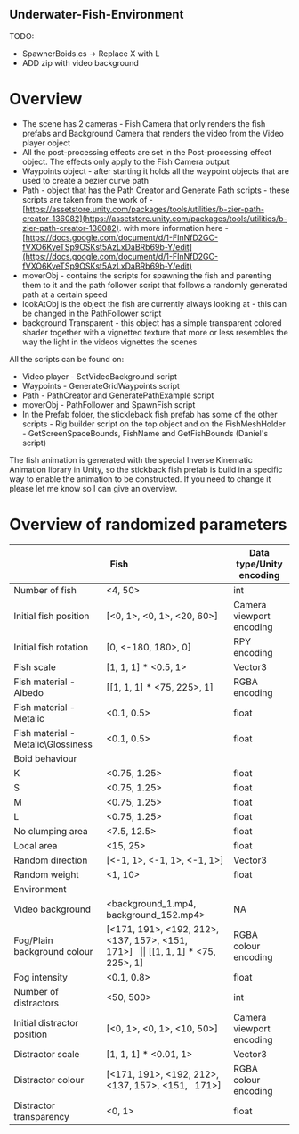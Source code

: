 ## Underwater-Fish-Environment
 TODO: 
- SpawnerBoids.cs -> Replace X with L
- ADD zip with video background

# Overview

- The scene has 2 cameras - Fish Camera that only renders the fish prefabs and Background Camera that renders the video from the Video player object
- All the post-processing effects are set in the Post-processing effect object. The effects only apply to the Fish Camera output
- Waypoints object - after starting it holds all the waypoint objects that are used to create a bezier curve path
- Path - object that has the Path Creator and Generate Path scripts - these scripts are taken from the work of - [https://assetstore.unity.com/packages/tools/utilities/b-zier-path-creator-136082](https://assetstore.unity.com/packages/tools/utilities/b-zier-path-creator-136082). with more information here - [https://docs.google.com/document/d/1-FInNfD2GC-fVXO6KyeTSp9OSKst5AzLxDaBRb69b-Y/edit](https://docs.google.com/document/d/1-FInNfD2GC-fVXO6KyeTSp9OSKst5AzLxDaBRb69b-Y/edit)
- moverObj - contains the scripts for spawning the fish and parenting them to it and the path follower script that follows a randomly generated path at a certain speed
- lookAtObj is the object the fish are currently always looking at - this can be changed in the PathFollower script
- background Transparent - this object has a simple transparent colored shader together with a vignetted texture that more or less resembles the way the light in the videos vignettes the scenes

All the scripts can be found on:
 - Video player - SetVideoBackground script
 - Waypoints - GenerateGridWaypoints script
 - Path - PathCreator and GeneratePathExample script
 - moverObj - PathFollower and SpawnFish script
 - In the Prefab folder, the stickleback fish prefab has some of the other scripts - Rig builder script on the top object and on the FishMeshHolder - GetScreenSpaceBounds, FishName and GetFishBounds (Daniel's script)
 
 The fish animation is generated with the special Inverse Kinematic Animation library in Unity, so the stickback fish prefab is build in a specific way to enable the animation to be constructed. If you need to change it please let me know so I can give an overview.

# Overview of randomized parameters 
<table>
<thead>
  <tr>
    <th colspan="2">Fish </th>
    <th>Data type/Unity encoding </th>
  </tr>
</thead>
<tbody>
  <tr>
    <td>Number of fish</td>
    <td>&lt;4, 50&gt;</td>
    <td>int</td>
  </tr>
  <tr>
    <td>Initial fish position</td>
    <td>[&lt;0, 1&gt;, &lt;0, 1&gt;, &lt;20, 60&gt;]</td>
    <td>Camera viewport encoding</td>
  </tr>
  <tr>
    <td>Initial fish rotation</td>
    <td>[0, &lt;-180, 180&gt;, 0]</td>
    <td>RPY encoding</td>
  </tr>
  <tr>
    <td>Fish scale</td>
    <td>[1, 1, 1] * &lt;0.5, 1&gt;</td>
    <td>Vector3 </td>
  </tr>
  <tr>
    <td>Fish material - Albedo</td>
    <td>[[1, 1, 1] * &lt;75, 225&gt;, 1]</td>
    <td>RGBA encoding</td>
  </tr>
  <tr>
    <td>Fish material - Metalic</td>
    <td>&lt;0.1, 0.5&gt;</td>
    <td>float</td>
  </tr>
  <tr>
    <td>Fish material - Metalic\Glossiness</td>
    <td>&lt;0.1, 0.5&gt;</td>
    <td>float</td>
  </tr>
  <tr>
    <td colspan="2">Boid behaviour</td>
    <td></td>
  </tr>
  <tr>
    <td>K</td>
    <td>&lt;0.75, 1.25&gt;</td>
    <td>float</td>
  </tr>
  <tr>
    <td>S</td>
    <td>&lt;0.75, 1.25&gt;</td>
    <td>float</td>
  </tr>
  <tr>
    <td>M</td>
    <td>&lt;0.75, 1.25&gt;</td>
    <td>float</td>
  </tr>
  <tr>
    <td>L</td>
    <td>&lt;0.75, 1.25&gt;</td>
    <td>float</td>
  </tr>
  <tr>
    <td>No clumping area</td>
    <td>&lt;7.5, 12.5&gt;</td>
    <td>float</td>
  </tr>
  <tr>
    <td>Local area</td>
    <td>&lt;15, 25&gt;</td>
    <td>float</td>
  </tr>
  <tr>
    <td>Random direction</td>
    <td>[&lt;-1, 1&gt;, &lt;-1, 1&gt;, &lt;-1, 1&gt;]</td>
    <td>Vector3</td>
  </tr>
  <tr>
    <td>Random weight </td>
    <td>&lt;1, 10&gt;</td>
    <td>float</td>
  </tr>
  <tr>
    <td colspan="2">Environment</td>
    <td></td>
  </tr>
  <tr>
    <td>Video background </td>
    <td>&lt;background_1.mp4, background_152.mp4&gt;</td>
    <td>NA</td>
  </tr>
  <tr>
    <td>Fog/Plain background colour </td>
    <td>[&lt;171, 191&gt;, &lt;192, 212&gt;, &lt;137, 157&gt;, &lt;151, 171&gt;]&nbsp;&nbsp;&nbsp;|| [[1, 1, 1] * &lt;75, 225&gt;, 1]</td>
    <td>RGBA colour encoding</td>
  </tr>
  <tr>
    <td>Fog intensity</td>
    <td>&lt;0.1, 0.8&gt;</td>
    <td>float</td>
  </tr>
  <tr>
    <td>Number of distractors </td>
    <td>&lt;50, 500&gt;</td>
    <td>int</td>
  </tr>
  <tr>
    <td>Initial distractor position </td>
    <td>[&lt;0, 1&gt;, &lt;0, 1&gt;, &lt;10, 50&gt;]</td>
    <td>Camera viewport encoding</td>
  </tr>
  <tr>
    <td>Distractor scale</td>
    <td>[1, 1, 1] * &lt;0.01, 1&gt;</td>
    <td>Vector3 </td>
  </tr>
  <tr>
    <td>Distractor colour</td>
    <td>[&lt;171, 191&gt;, &lt;192, 212&gt;, &lt;137, 157&gt;, &lt;151,&nbsp;&nbsp;&nbsp;171&gt;] </td>
    <td>RGBA colour encoding</td>
  </tr>
  <tr>
    <td>Distractor transparency</td>
    <td>&lt;0, 1&gt;</td>
    <td>float</td>
  </tr>
</tbody>
</table>
